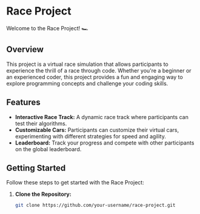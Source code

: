 # Race Project

Welcome to the Race Project! 🏎️

## Overview

This project is a virtual race simulation that allows participants to experience the thrill of a race through code. Whether you're a beginner or an experienced coder, this project provides a fun and engaging way to explore programming concepts and challenge your coding skills.

## Features

- **Interactive Race Track:** A dynamic race track where participants can test their algorithms.
- **Customizable Cars:** Participants can customize their virtual cars, experimenting with different strategies for speed and agility.
- **Leaderboard:** Track your progress and compete with other participants on the global leaderboard.

## Getting Started

Follow these steps to get started with the Race Project:

1. **Clone the Repository:**
   ```bash
   git clone https://github.com/your-username/race-project.git
